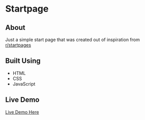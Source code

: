 # Startpage

## About

Just a simple start page that was created out of inspiration from [r/startpages](https://www.reddit.com/r/startpages/)

## Built Using

- HTML
- CSS
- JavaScript

## Live Demo

[Live Demo Here](https://luinrandir.github.io/Kimi-no-Startpage/)
